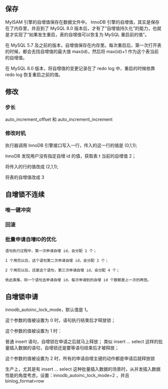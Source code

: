 ## 保存

MyISAM 引擎的自增值保存在数据文件中。
InnoDB 引擎的自增值，其实是保存在了内存里，并且到了 MySQL 8.0 版本后，才有了“自增值持久化”的能力，也就是才实现了“如果发生重启，表的自增值可以恢复为 MySQL 重启前的值”。

在 MySQL 5.7 及之前的版本，自增值保存在内存里。每次重启后，第一次打开表的时候，都会去找自增值的最大值 max(id)，然后将 max(id)+1 作为这个表当前的自增值。﻿

在 MySQL 8.0 版本，将自增值的变更记录在了 redo log 中，重启的时候依靠 redo log 恢复重启之前的值。

## 修改

### 步长

auto_increment_offset 和 auto_increment_increment

### 修改时机

执行器调用 InnoDB 引擎接口写入一行，传入的这一行的值是 (0,1,1);

InnoDB 发现用户没有指定自增 id 的值，获取表 t 当前的自增值 2；

将传入的行的值改成 (2,1,1);

将表的自增值改成 3

## 自增锁不连续

### 唯一键冲突

### 回滚

### 批量申请自增ID的优化

```text
语句执行过程中，第一次申请自增 id，会分配 1 个；

1 个用完以后，这个语句第二次申请自增 id，会分配 2 个；

2 个用完以后，还是这个语句，第三次申请自增 id，会分配 4 个；

依此类推，同一个语句去申请自增 id，每次申请到的自增 id 个数都是上一次的两倍。
```


## 自增锁申请

innodb_autoinc_lock_mode，默认值是 1。

这个参数的值被设置为 0 时，语句执行结束后才释放锁；

这个参数的值被设置为 1 时：

普通 insert 语句，自增锁在申请之后就马上释放；
类似 insert … select 这样的批量插入数据的语句，自增锁还是要等语句结束后才被释放；

这个参数的值被设置为 2 时，所有的申请自增主键的动作都是申请后就释放锁


生产上，尤其是有 insert … select 这种批量插入数据的场景时，从并发插入数据性能的角度考虑，设置：innodb_autoinc_lock_mode=2 ，并且 binlog_format=row
